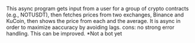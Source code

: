 This async program gets input from a user for a group of crypto contracts (e.g., NOTUSDT), then fetches prices from two 
    exchanges, Binance and KuCoin, then shows the price from each and the average. It is async in order to maximize aaccuracy
    by avoiding lags.
cons: no strong error handling. This can be improved.
*Not a bot yet

